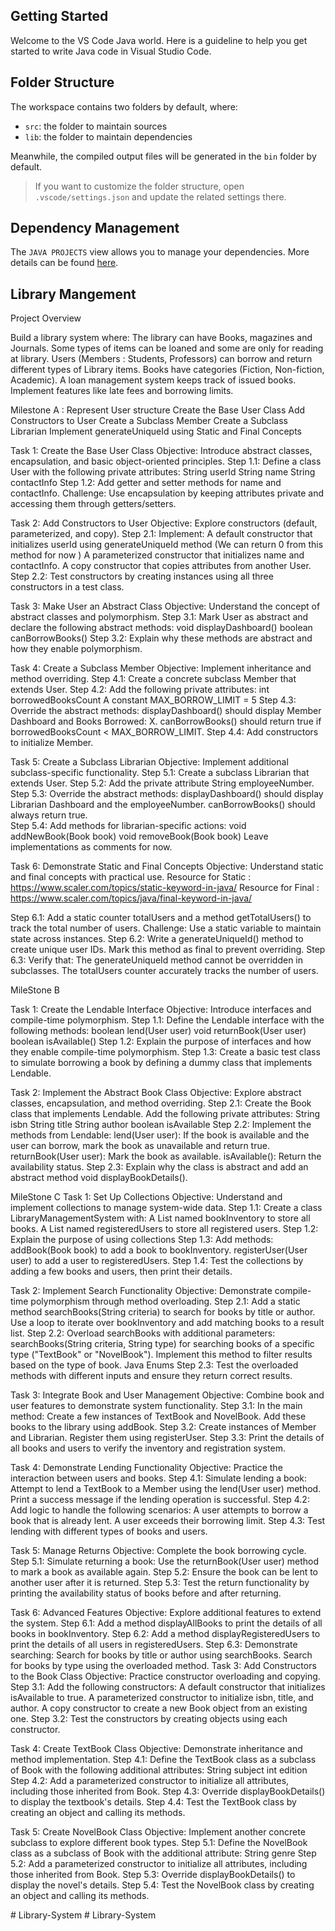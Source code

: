 ## Getting Started

Welcome to the VS Code Java world. Here is a guideline to help you get started to write Java code in Visual Studio Code.

## Folder Structure

The workspace contains two folders by default, where:

- `src`: the folder to maintain sources
- `lib`: the folder to maintain dependencies

Meanwhile, the compiled output files will be generated in the `bin` folder by default.

> If you want to customize the folder structure, open `.vscode/settings.json` and update the related settings there.

## Dependency Management

The `JAVA PROJECTS` view allows you to manage your dependencies. More details can be found [here](https://github.com/microsoft/vscode-java-dependency#manage-dependencies).


## Library Mangement 
 Project Overview

Build a library system where:
The library can have Books, magazines and Journals.
Some types of items can be loaned and some are only for reading at library. 
Users (Members : Students, Professors) can borrow and return different types of Library items.
Books have categories (Fiction, Non-fiction, Academic).
A loan management system keeps track of issued books.
Implement features like late fees and borrowing limits.



Milestone A : Represent User structure
Create the Base User Class
Add Constructors to User
Create a Subclass Member
Create a Subclass Librarian
Implement generateUniqueId using Static and Final Concepts

Task 1: Create the Base User Class
Objective: Introduce abstract classes, encapsulation, and basic object-oriented principles.
Step 1.1: Define a class User with the following private attributes:
String userId 
String name
String contactInfo
Step 1.2: Add getter and setter methods for name and contactInfo.
Challenge: Use encapsulation by keeping attributes private and accessing them through getters/setters.


Task 2: Add Constructors to User
Objective: Explore constructors (default, parameterized, and copy).
Step 2.1: Implement:
A default constructor that initializes userId using generateUniqueId method (We can return 0 from this method for now )
A parameterized constructor that initializes name and contactInfo.
A copy constructor that copies attributes from another User.
Step 2.2: Test constructors by creating instances using all three constructors in a test class.

Task 3: Make User an Abstract Class
Objective: Understand the concept of abstract classes and polymorphism.
Step 3.1: Mark User as abstract and declare the following abstract methods:
void displayDashboard()
boolean canBorrowBooks()
Step 3.2: Explain why these methods are abstract and how they enable polymorphism.


Task 4: Create a Subclass Member
Objective: Implement inheritance and method overriding.
Step 4.1: Create a concrete subclass Member that extends User.
Step 4.2: Add the following private attributes:
int borrowedBooksCount
A constant MAX_BORROW_LIMIT = 5
Step 4.3: Override the abstract methods:
displayDashboard() should display Member Dashboard and Books Borrowed: X.
canBorrowBooks() should return true if borrowedBooksCount < MAX_BORROW_LIMIT.
Step 4.4: Add constructors to initialize Member.

Task 5: Create a Subclass Librarian
Objective: Implement additional subclass-specific functionality.
Step 5.1: Create a subclass Librarian that extends User.
Step 5.2: Add the private attribute String employeeNumber.
Step 5.3: Override the abstract methods:
displayDashboard() should display Librarian Dashboard and the employeeNumber.
canBorrowBooks() should always return true.  
Step 5.4: Add methods for librarian-specific actions:
void addNewBook(Book book)
void removeBook(Book book)
Leave implementations as comments for now.

Task 6: Demonstrate Static and Final Concepts
Objective: Understand static and final concepts with practical use.
Resource for Static : https://www.scaler.com/topics/static-keyword-in-java/
Resource for Final : https://www.scaler.com/topics/java/final-keyword-in-java/

Step 6.1: Add a static counter totalUsers and a method getTotalUsers() to track the total number of users.
Challenge: Use a static variable to maintain state across instances.
Step 6.2: Write a generateUniqueId() method to create unique user IDs. Mark this method as final to prevent overriding.
Step 6.3: Verify that:
The generateUniqueId method cannot be overridden in subclasses.
The totalUsers counter accurately tracks the number of users.


MileStone B

Task 1: Create the Lendable Interface
Objective: Introduce interfaces and compile-time polymorphism.
Step 1.1: Define the Lendable interface with the following methods:
boolean lend(User user)
void returnBook(User user)
boolean isAvailable()
Step 1.2: Explain the purpose of interfaces and how they enable compile-time polymorphism.
Step 1.3: Create a basic test class to simulate borrowing a book by defining a dummy class that implements Lendable.

Task 2: Implement the Abstract Book Class
Objective: Explore abstract classes, encapsulation, and method overriding.
Step 2.1: Create the Book class that implements Lendable. Add the following private attributes:
String isbn
String title
String author
boolean isAvailable
Step 2.2: Implement the methods from Lendable:
lend(User user): If the book is available and the user can borrow, mark the book as unavailable and return true.
returnBook(User user): Mark the book as available.
isAvailable(): Return the availability status.
Step 2.3: Explain why the class is abstract and add an abstract method void displayBookDetails().




MileStone C
Task 1: Set Up Collections
Objective: Understand and implement collections to manage system-wide data.
Step 1.1: Create a class LibraryManagementSystem with:
A List<Book> named bookInventory to store all books.
A List<User> named registeredUsers to store all registered users.
Step 1.2: Explain the purpose of using collections 
Step 1.3: Add methods:
addBook(Book book) to add a book to bookInventory.
registerUser(User user) to add a user to registeredUsers.
Step 1.4: Test the collections by adding a few books and users, then print their details.

Task 2: Implement Search Functionality
Objective: Demonstrate compile-time polymorphism through method overloading.
Step 2.1: Add a static method searchBooks(String criteria) to search for books by title or author. Use a loop to iterate over bookInventory and add matching books to a result list.
Step 2.2: Overload searchBooks with additional parameters:
searchBooks(String criteria, String type) for searching books of a specific type ("TextBook" or "NovelBook").
Implement this method to filter results based on the type of book.
Java Enums
Step 2.3: Test the overloaded methods with different inputs and ensure they return correct results.

Task 3: Integrate Book and User Management
Objective: Combine book and user features to demonstrate system functionality.
Step 3.1: In the main method:
Create a few instances of TextBook and NovelBook.
Add these books to the library using addBook.
Step 3.2: Create instances of Member and Librarian.
Register them using registerUser.
Step 3.3: Print the details of all books and users to verify the inventory and registration system.

Task 4: Demonstrate Lending Functionality
Objective: Practice the interaction between users and books.
Step 4.1: Simulate lending a book:
Attempt to lend a TextBook to a Member using the lend(User user) method.
Print a success message if the lending operation is successful.
Step 4.2: Add logic to handle the following scenarios:
A user attempts to borrow a book that is already lent.
A user exceeds their borrowing limit.
Step 4.3: Test lending with different types of books and users.

Task 5: Manage Returns
Objective: Complete the book borrowing cycle.
Step 5.1: Simulate returning a book:
Use the returnBook(User user) method to mark a book as available again.
Step 5.2: Ensure the book can be lent to another user after it is returned.
Step 5.3: Test the return functionality by printing the availability status of books before and after returning.

Task 6: Advanced Features
Objective: Explore additional features to extend the system.
Step 6.1: Add a method displayAllBooks to print the details of all books in bookInventory.
Step 6.2: Add a method displayRegisteredUsers to print the details of all users in registeredUsers.
Step 6.3: Demonstrate searching:
Search for books by title or author using searchBooks.
Search for books by type using the overloaded method.
Task 3: Add Constructors to the Book Class
Objective: Practice constructor overloading and copying.
Step 3.1: Add the following constructors:
A default constructor that initializes isAvailable to true.
A parameterized constructor to initialize isbn, title, and author.
A copy constructor to create a new Book object from an existing one.
Step 3.2: Test the constructors by creating objects using each constructor.

Task 4: Create TextBook Class
Objective: Demonstrate inheritance and method implementation.
Step 4.1: Define the TextBook class as a subclass of Book with the following additional attributes:
String subject
int edition
Step 4.2: Add a parameterized constructor to initialize all attributes, including those inherited from Book.
Step 4.3: Override displayBookDetails() to display the textbook's details.
Step 4.4: Test the TextBook class by creating an object and calling its methods.

Task 5: Create NovelBook Class
Objective: Implement another concrete subclass to explore different book types.
Step 5.1: Define the NovelBook class as a subclass of Book with the additional attribute:
String genre
Step 5.2: Add a parameterized constructor to initialize all attributes, including those inherited from Book.
Step 5.3: Override displayBookDetails() to display the novel's details.
Step 5.4: Test the NovelBook class by creating an object and calling its methods.


#   L i b r a r y - S y s t e m  
 #   L i b r a r y - S y s t e m  
 
